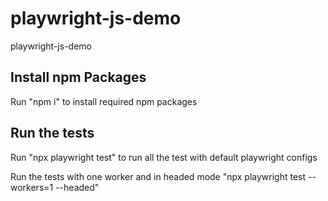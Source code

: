 # playwright-js-demo
playwright-js-demo

## Install npm Packages
Run "npm i" to install required npm packages

## Run the tests
Run "npx playwright test" to run all the test with default playwright configs

Run the tests with one worker and in headed mode
"npx playwright test --workers=1 --headed"

